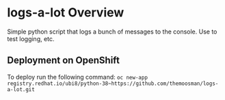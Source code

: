 # logs-a-lot Overview

Simple python script that logs a bunch of messages to the console.  Use to test logging, etc.

## Deployment on OpenShift

To deploy run the following command:
`oc new-app registry.redhat.io/ubi8/python-38~https://github.com/themoosman/logs-a-lot.git`
